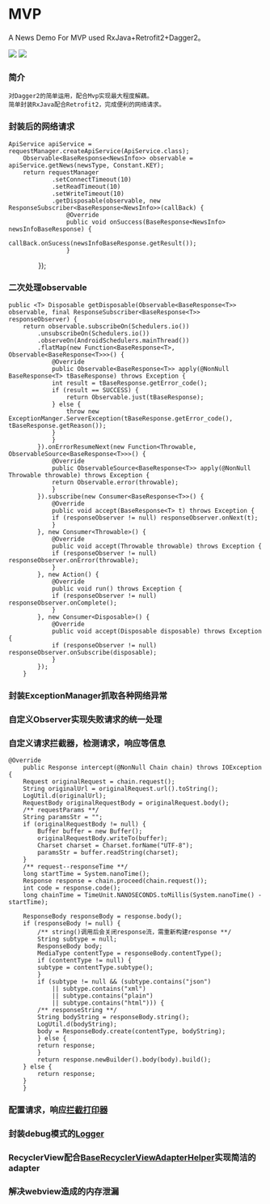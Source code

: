 # MVP
A News Demo For MVP used RxJava+Retrofit2+Dagger2。

![](https://github.com/itkong/MVP/blob/master/Pictures/p1.png) ![](https://github.com/itkong/MVP/blob/master/Pictures/p2.png) 


### 简介
	对Dagger2的简单运用，配合Mvp实现最大程度解藕。
	简单封装RxJava配合Retrofit2，完成便利的网络请求。
### 封装后的网络请求
    ApiService apiService = requestManager.createApiService(ApiService.class);
        Observable<BaseResponse<NewsInfo>> observable = apiService.getNews(newsType, Constant.KEY);
        return requestManager
                .setConnectTimeout(10)
                .setReadTimeout(10)
                .setWriteTimeout(10)
                .getDisposable(observable, new ResponseSubscriber<BaseResponse<NewsInfo>>(callBack) {
                    @Override
                    public void onSuccess(BaseResponse<NewsInfo> newsInfoBaseResponse) {
                        callBack.onSucess(newsInfoBaseResponse.getResult());
                    }
                });
### 二次处理observable
	public <T> Disposable getDisposable(Observable<BaseResponse<T>> observable, final ResponseSubscriber<BaseResponse<T>> 	responseObserver) {
		return observable.subscribeOn(Schedulers.io())
			.unsubscribeOn(Schedulers.io())
			.observeOn(AndroidSchedulers.mainThread())
			.flatMap(new Function<BaseResponse<T>, Observable<BaseResponse<T>>>() {
			    @Override
			    public Observable<BaseResponse<T>> apply(@NonNull BaseResponse<T> tBaseResponse) throws Exception {
				int result = tBaseResponse.getError_code();
				if (result == SUCCESS) {
				    return Observable.just(tBaseResponse);
				} else {
				    throw new ExceptionManger.ServerException(tBaseResponse.getError_code(), tBaseResponse.getReason());
				}
			    }
			}).onErrorResumeNext(new Function<Throwable, ObservableSource<BaseResponse<T>>>() {
			    @Override
			    public ObservableSource<BaseResponse<T>> apply(@NonNull Throwable throwable) throws Exception {
				return Observable.error(throwable);
			    }
			}).subscribe(new Consumer<BaseResponse<T>>() {
			    @Override
			    public void accept(BaseResponse<T> t) throws Exception {
				if (responseObserver != null) responseObserver.onNext(t);
			    }
			}, new Consumer<Throwable>() {
			    @Override
			    public void accept(Throwable throwable) throws Exception {
				if (responseObserver != null) responseObserver.onError(throwable);
			    }
			}, new Action() {
			    @Override
			    public void run() throws Exception {
				if (responseObserver != null) responseObserver.onComplete();
			    }
			}, new Consumer<Disposable>() {
			    @Override
			    public void accept(Disposable disposable) throws Exception {
				if (responseObserver != null) responseObserver.onSubscribe(disposable);
			    }
			});
	    }
### 封装ExceptionManager抓取各种网络异常
### 自定义Observer实现失败请求的统一处理
### 自定义请求拦截器，检测请求，响应等信息
	@Override
	    public Response intercept(@NonNull Chain chain) throws IOException {
		Request originalRequest = chain.request();
		String originalUrl = originalRequest.url().toString();
		LogUtil.d(originalUrl);
		RequestBody originalRequestBody = originalRequest.body();
		/** requestParams **/
		String paramsStr = "";
		if (originalRequestBody != null) {
		    Buffer buffer = new Buffer();
		    originalRequestBody.writeTo(buffer);
		    Charset charset = Charset.forName("UTF-8");
		    paramsStr = buffer.readString(charset);
		}
		/** request--responseTime **/
		long startTime = System.nanoTime();
		Response response = chain.proceed(chain.request());
		int code = response.code();
		long chainTime = TimeUnit.NANOSECONDS.toMillis(System.nanoTime() - startTime);

		ResponseBody responseBody = response.body();
		if (responseBody != null) {
		    /** string()调用后会关闭response流，需重新构建response **/
		    String subtype = null;
		    ResponseBody body;
		    MediaType contentType = responseBody.contentType();
		    if (contentType != null) {
			subtype = contentType.subtype();
		    }
		    if (subtype != null && (subtype.contains("json")
			    || subtype.contains("xml")
			    || subtype.contains("plain")
			    || subtype.contains("html"))) {
			/** responseString **/
			String bodyString = responseBody.string();
			LogUtil.d(bodyString);
			body = ResponseBody.create(contentType, bodyString);
		    } else {
			return response;
		    }
		    return response.newBuilder().body(body).build();
		} else {
		    return response;
		}
	    }
### 配置请求，响应[拦截打印器](https://github.com/ihsanbal/LoggingInterceptor)
### 封装debug模式的[Logger](https://github.com/orhanobut/logger)
### RecyclerView配合[BaseRecyclerViewAdapterHelper](https://github.com/CymChad/BaseRecyclerViewAdapterHelper)实现简洁的adapter
### 解决webview造成的内存泄漏
	
